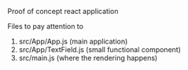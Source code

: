 Proof of concept react application

Files to pay attention to

1. src/App/App.js (main application)
2. src/App/TextField.js (small functional component)
3. src/main.js (where the rendering happens)
